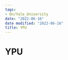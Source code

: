 ```yaml
---
tags:
- On/Yale_University
date: "2022-06-16"
date modified: "2022-06-16"
title: YPU
---
```


# YPU
